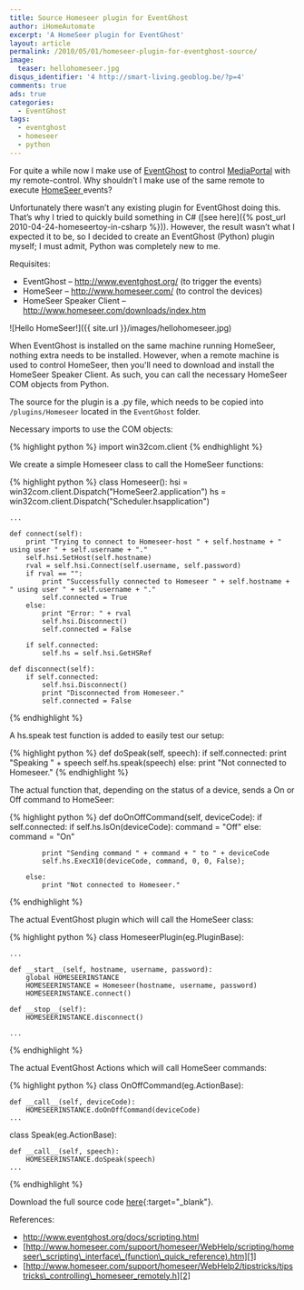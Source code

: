 ```yaml
---
title: Source Homeseer plugin for EventGhost
author: iHomeAutomate
excerpt: 'A HomeSeer plugin for EventGhost'
layout: article
permalink: /2010/05/01/homeseer-plugin-for-eventghost-source/
image:
  teaser: hellohomeseer.jpg
disqus_identifier: '4 http://smart-living.geoblog.be/?p=4'
comments: true
ads: true
categories:
  - EventGhost
tags:
  - eventghost
  - homeseer
  - python
---
```

For quite a while now I make use of <a title="EventGhost" href="http://www.eventghost.org/" target="_blank">EventGhost</a> to control <a title="MediaPortal" href="http://www.team-mediaportal.com/" target="_blank">MediaPortal</a> with my remote-control. Why shouldn&#8217;t I make use of the same remote to execute <a title="HomeSeer" href="http://www.homeseer.com/" target="_blank">HomeSeer </a>events? 

Unfortunately there wasn&#8217;t any existing plugin for EventGhost doing this. That&#8217;s why I tried to quickly build something in C# ([see here]({% post_url 2010-04-24-homeseertoy-in-csharp %})). However, the result wasn&#8217;t what I expected it to be, so I decided to create an EventGhost (Python) plugin myself; I must admit, Python was completely new to me.

Requisites:

  * EventGhost &#8211; <a title="EventGhost" href="http://www.eventghost.org/" target="_blank">http://www.eventghost.org/</a> (to trigger the events)
  * HomeSeer &#8211; <a title="HomeSeer" href="http://www.homeseer.com/" target="_blank">http://www.homeseer.com/</a> (to control the devices)
  * HomeSeer Speaker Client &#8211; <a title="HomeSeer Download Page" href="http://www.homeseer.com/downloads/index.htm" target="_blank">http://www.homeseer.com/downloads/index.htm</a>

![Hello HomeSeer!]({{ site.url }}/images/hellohomeseer.jpg)

When EventGhost is installed on the same machine running HomeSeer, nothing extra needs to be installed. However, when a remote machine is used to control HomeSeer, then you'll need to download and install the HomeSeer Speaker Client. As such, you can call the necessary HomeSeer COM objects from Python.

The source for the plugin is a .py file, which needs to be copied into `/plugins/Homeseer` located in the `EventGhost` folder.

Necessary imports to use the COM objects:

{% highlight python %}
import win32com.client
{% endhighlight %}

We create a simple Homeseer class to call the HomeSeer functions:

{% highlight python %}
class Homeseer():
    hsi = win32com.client.Dispatch("HomeSeer2.application")
    hs = win32com.client.Dispatch("Scheduler.hsapplication")

    ...

    def connect(self):
        print "Trying to connect to Homeseer-host " + self.hostname + " using user " + self.username + "."
        self.hsi.SetHost(self.hostname)
        rval = self.hsi.Connect(self.username, self.password)
        if rval == "":
            print "Successfully connected to Homeseer " + self.hostname + " using user " + self.username + "."
            self.connected = True
        else:
            print "Error: " + rval
            self.hsi.Disconnect()
            self.connected = False

        if self.connected:
            self.hs = self.hsi.GetHSRef

    def disconnect(self):
        if self.connected:
            self.hsi.Disconnect()
            print "Disconnected from Homeseer."
            self.connected = False
{% endhighlight %}        

A hs.speak test function is added to easily test our setup:

{% highlight python %}
def doSpeak(self, speech):
        if self.connected:
            print "Speaking " + speech
            self.hs.speak(speech)
        else:
            print "Not connected to Homeseer."
{% endhighlight %}

The actual function that, depending on the status of a device, sends a On or Off command to HomeSeer:

{% highlight python %}
def doOnOffCommand(self, deviceCode):
        if self.connected:
            if self.hs.IsOn(deviceCode):
                command = "Off"
            else:
                command = "On"

            print "Sending command " + command + " to " + deviceCode
            self.hs.ExecX10(deviceCode, command, 0, 0, False);

        else:
            print "Not connected to Homeseer."
{% endhighlight %}

The actual EventGhost plugin which will call the HomeSeer class:

{% highlight python %}
class HomeseerPlugin(eg.PluginBase):

    ...

    def __start__(self, hostname, username, password):
        global HOMESEERINSTANCE
        HOMESEERINSTANCE = Homeseer(hostname, username, password)
        HOMESEERINSTANCE.connect()

    def __stop__(self):
        HOMESEERINSTANCE.disconnect()  

    ...
{% endhighlight %}

The actual EventGhost Actions which will call HomeSeer commands:

{% highlight python %}
class OnOffCommand(eg.ActionBase):

    def __call__(self, deviceCode):
        HOMESEERINSTANCE.doOnOffCommand(deviceCode)
    ...

class Speak(eg.ActionBase):

    def __call__(self, speech):
        HOMESEERINSTANCE.doSpeak(speech)
    ...
{% endhighlight %}


Download the full source code [here](https://github.com/ihomeautomate/eventghost-hs-plugin/releases){:target="_blank"}.

References:

  * <http://www.eventghost.org/docs/scripting.html>
  * [http://www.homeseer.com/support/homeseer/WebHelp/scripting/homeseer\_scripting\_interface\_(function\_quick_reference).htm][1]
  * [http://www.homeseer.com/support/homeseer/WebHelp2/tipstricks/tipstricks\_controlling\_homeseer_remotely.h][2]

 [1]: http://www.homeseer.com/support/homeseer/WebHelp/scripting/homeseer_scripting_interface_(function_quick_reference).htm
 [2]: http://www.homeseer.com/support/homeseer/WebHelp2/tipstricks/tipstricks_controlling_homeseer_remotely.htm

